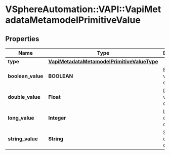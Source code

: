 # VSphereAutomation::VAPI::VapiMetadataMetamodelPrimitiveValue

## Properties
Name | Type | Description | Notes
------------ | ------------- | ------------- | -------------
**type** | [**VapiMetadataMetamodelPrimitiveValueType**](VapiMetadataMetamodelPrimitiveValueType.md) |  | 
**boolean_value** | **BOOLEAN** | Boolean value of the constant. | [optional] 
**double_value** | **Float** | Double value of the constant. | [optional] 
**long_value** | **Integer** | Long value of the constant. | [optional] 
**string_value** | **String** | String value of the constant. | [optional] 


